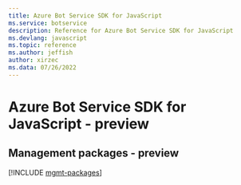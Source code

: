 ```yaml
---
title: Azure Bot Service SDK for JavaScript
ms.service: botservice
description: Reference for Azure Bot Service SDK for JavaScript
ms.devlang: javascript
ms.topic: reference
ms.author: jeffish
author: xirzec
ms.data: 07/26/2022
---
```

# Azure Bot Service SDK for JavaScript - preview

## Management packages - preview
[!INCLUDE [mgmt-packages](bot-service-mgmt-index.md)]